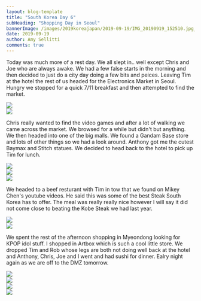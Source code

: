 ```yaml
---
layout: blog-template
title: "South Korea Day 6"
subHeading: "Shopping Day in Seoul"
bannerImage: /images/2019koreajapan/2019-09-19/IMG_20190919_152510.jpg_compressed.JPEG
date: 2019-09-19
author: Amy Sellitti
comments: true
---
```


Today was much more of a rest day. We all slept in.. well except Chris and Joe who are always awake. We had a few false starts in the morning and then decided to just do a city day doing a few bits and peices. Leaving Tim at the hotel the rest of us headed for the Electronics Market in Seoul. Hungry we stopped for a quick 7/11 breakfast and then attempted to find the market.

<div class="center-image"><img src="/images/2019koreajapan/2019-09-19/IMG_20190919_104039.jpg_compressed.JPEG"/></div>
<div class="center-image"><img src="/images/2019koreajapan/2019-09-19/IMG_20190919_110827.jpg_compressed.JPEG"/></div>

Chris really wanted to find the video games and after a lot of walking we came across the market. We browsed for a while but didn't but anything. We then headed into one of the big malls. We found a Gandam Base store and lots of other things so we had a look around. Anthony got me the cutest Baymax and Stitch statues. We decided to head back to the hotel to pick up Tim for lunch. 

<div class="center-image"><img src="/images/2019koreajapan/2019-09-19/IMG_20190919_113730.jpg_compressed.JPEG"/></div>
<div class="center-image"><img src="/images/2019koreajapan/2019-09-19/IMG_20190919_120228.jpg_compressed.JPEG"/></div>
<div class="center-image"><img src="/images/2019koreajapan/2019-09-19/IMG_20190919_131048.jpg_compressed.JPEG"/></div>

We headed to a beef resturant with Tim in tow that we found on Mikey Chen's youtube videos. He said this was some of the best Steak South Korea has to offer. The meal was really really nice however I will say it did not come close to beating the Kobe Steak we had last year. 

<div class="center-image"><img src="/images/2019koreajapan/2019-09-19/IMG_20190919_142913.jpg_compressed.JPEG"/></div>
<div class="center-image"><img src="/images/2019koreajapan/2019-09-19/IMG_20190919_143340.jpg_compressed.JPEG"/></div>

We spent the rest of the afternoon shopping in Myeondong looking for KPOP idol stuff. I shopped in Artbox which is such a cool little store. We dropped Tim and Rob whose legs are both not doing well back at the hotel and Anthony, Chris, Joe and I went and had sushi for dinner. Ealry night again as we are  off to the DMZ tomorrow. 

<div class="center-image"><img src="/images/2019koreajapan/2019-09-19/IMG_20190919_160151.jpg_compressed.JPEG"/></div>
<div class="center-image"><img src="/images/2019koreajapan/2019-09-19/IMG_20190919_163228.jpg_compressed.JPEG"/></div>
<div class="center-image"><img src="/images/2019koreajapan/2019-09-19/IMG_20190919_165228.jpg_compressed.JPEG"/></div>
<div class="center-image"><img src="/images/2019koreajapan/2019-09-19/IMG_20190919_195143.jpg_compressed.JPEG"/></div>

